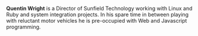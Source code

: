**Quentin Wright** is a Director of Sunfield Technology working with Linux and
Ruby and system integration projects. In his spare time in between playing with
reluctant motor vehicles he is pre-occupied with Web and Javascript programming.
